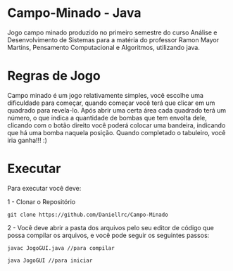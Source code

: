 # Campo-Minado - Java

Jogo campo minado produzido no primeiro semestre do curso Análise e Desenvolvimento de Sistemas para a matéria do professor Ramon Mayor Martins, Pensamento Computacional e Algoritmos, utilizando java. 

# Regras de Jogo

Campo minado é um jogo relativamente simples, você escolhe uma dificuldade para começar, quando começar você terá que clicar em um quadrado para revela-lo. Após abrir uma certa área cada quadrado terá um número, o que indica a quantidade de bombas que tem envolta dele, clicando com o botão direito você poderá colocar uma bandeira, indicando que há uma bomba naquela posição. Quando completado o tabuleiro, você iria ganha!!! :)

# Executar

Para executar você deve:

1 - Clonar o Repositório

```git clone https://github.com/Daniellrc/Campo-Minado```

2 - Você deve abrir a pasta dos arquivos pelo seu editor de código que possa compilar os arquivos, e você pode seguir os seguintes passos:

```javac JogoGUI.java //para compilar```

```java JogoGUI //para iniciar```

